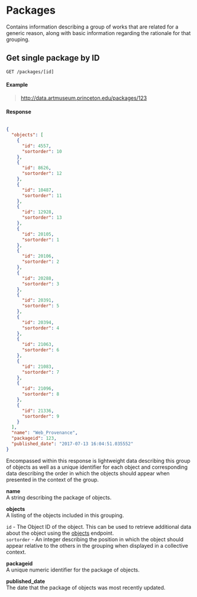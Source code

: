 # Packages

Contains information describing a group of works that are related for a generic reason, along with basic information regarding the rationale for that grouping.

## Get single package by ID

`GET /packages/[id]`

#### Example

> http://data.artmuseum.princeton.edu/packages/123

#### Response

```json

{
  "objects": [
    {
      "id": 4557,
      "sortorder": 10
    },
    {
      "id": 8626,
      "sortorder": 12
    },
    {
      "id": 10487,
      "sortorder": 11
    },
    {
      "id": 12928,
      "sortorder": 13
    },
    {
      "id": 20105,
      "sortorder": 1
    },
    {
      "id": 20106,
      "sortorder": 2
    },
    {
      "id": 20288,
      "sortorder": 3
    },
    {
      "id": 20391,
      "sortorder": 5
    },
    {
      "id": 20394,
      "sortorder": 4
    },
    {
      "id": 21063,
      "sortorder": 6
    },
    {
      "id": 21083,
      "sortorder": 7
    },
    {
      "id": 21096,
      "sortorder": 8
    },
    {
      "id": 21336,
      "sortorder": 9
    }
  ],
  "name": "Web_Provenance",
  "packageid": 123,
  "published_date": "2017-07-13 16:04:51.035552"
}

```

Encompassed within this response is lightweight data describing this group of objects as well as a unique identifier for each object and corresponding data describing the order in which the objects should appear when presented in the context of the group.

**name**  
A string describing the package of objects.  

**objects**  
A listing of the objects included in this grouping.  

`id` - The Object ID of the object. This can be used to retrieve additional data about the object using the [objects](https://github.com/danieltbrennan/puam-api-docs/blob/master/objects.md) endpoint.  
`sortorder` - An integer describing the position in which the object should appear relative to the others in the grouping when displayed in a collective context.

**packageid**  
A unique numeric identifier for the package of objects.  

**published_date**  
The date that the package of objects was most recently updated.  
